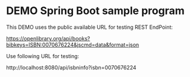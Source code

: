 # DEMO Spring Boot sample program

This DEMO uses the public available URL for testing REST EndPoint:

https://openlibrary.org/api/books?bibkeys=ISBN:0070676224&jscmd=data&format=json

Use following URL for testing:

http://localhost:8080/api/isbninfo?isbn=0070676224
